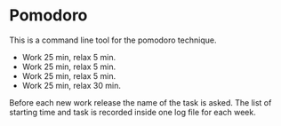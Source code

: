 # Pomodoro

This is a command line tool for the pomodoro technique. 

- Work 25 min, relax 5 min.
- Work 25 min, relax 5 min.
- Work 25 min, relax 5 min.
- Work 25 min, relax 30 min.

Before each new work release the name of the task is asked. 
The list of starting time and task is recorded inside one log file for each week.
